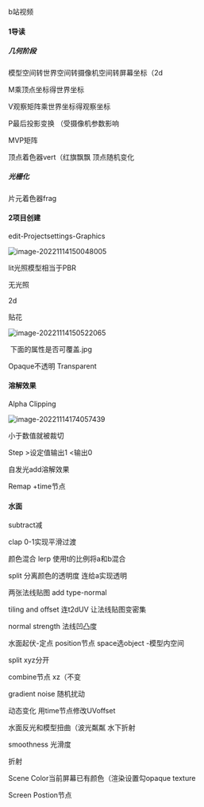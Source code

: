 

b站视频

#### 1导读

##### 几何阶段

模型空间转世界空间转摄像机空间转屏幕坐标（2d

M乘顶点坐标得世界坐标

V观察矩阵乘世界坐标得观察坐标

P最后投影变换 （受摄像机参数影响


MVP矩阵

顶点着色器vert（红旗飘飘 顶点随机变化

##### 光栅化

片元着色器frag

#### 2项目创建

edit-Projectsettings-Graphics

![image-20221114150048005](C:\Users\xian\AppData\Roaming\Typora\typora-user-images\image-20221114150048005.png)

lit光照模型相当于PBR

无光照

2d

贴花

![image-20221114150522065](C:\Users\xian\AppData\Roaming\Typora\typora-user-images\image-20221114150522065.png)

​										下面的属性是否可覆盖.jpg

Opaque不透明 Transparent



#### 溶解效果

Alpha Clipping

![image-20221114174057439](C:\Users\xian\AppData\Roaming\Typora\typora-user-images\image-20221114174057439.png)

小于数值就被裁切 

Step >设定值输出1 <输出0

自发光add溶解效果

Remap +time节点 



#### 水面

subtract减

clap 0-1实现平滑过渡 

颜色混合 lerp 使用t的比例将a和b混合

split 分离颜色的透明度 连给a实现透明

两张法线贴图 add type-normal

tiling and offset 连t2dUV 让法线贴图变密集

normal strength 法线凹凸度



水面起伏-定点 position节点 space选object -模型内空间

split xyz分开

combine节点 xz（不变

gradient noise 随机扰动

动态变化 用time节点修改UVoffset

水面反光和模型扭曲（波光粼粼 水下折射

smoothness 光滑度

折射

Scene Color当前屏幕已有颜色（渲染设置勾opaque texture

Screen Postion节点







